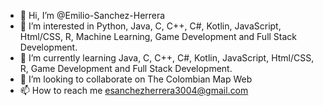 - 👋 Hi, I’m @Emilio-Sanchez-Herrera
- 👀 I’m interested in Python, Java, C, C++, C#, Kotlin, JavaScript, Html/CSS, R, Machine Learning, Game Development and Full Stack Development.
- 🌱 I’m currently learning Java, C, C++, C#, Kotlin, JavaScript, Html/CSS, R, Game Development and Full Stack Development.
- 💞️ I’m looking to collaborate on The Colombian Map Web
- 📫 How to reach me esanchezherrera3004@gmail.com

<!---
Emilio-Sanchez-Herrera/Emilio-Sanchez-Herrera is a ✨ special ✨ repository because its `README.md` (this file) appears on your GitHub profile.
You can click the Preview link to take a look at your changes.
--->
